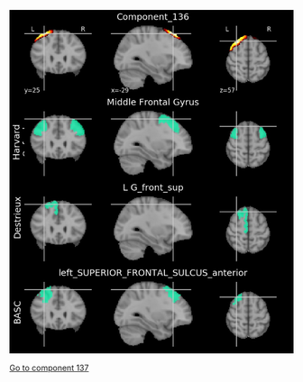 ![136](preliminary/136.jpg "Component 136")

[Go to component 137](https://parietal-inria.github.io/MODL_atlas/256/137 "Component 137")
